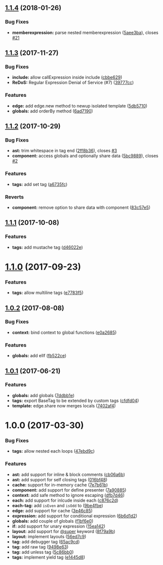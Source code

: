 <a name="1.1.4"></a>
## [1.1.4](https://github.com/poppinss/edge/compare/v1.1.3...v1.1.4) (2018-01-26)


### Bug Fixes

* **memberexpression:** parse nested memberexpression ([5aee3ba](https://github.com/poppinss/edge/commit/5aee3ba)), closes [#21](https://github.com/poppinss/edge/issues/21)



<a name="1.1.3"></a>
## [1.1.3](https://github.com/poppinss/edge/compare/v1.1.2...v1.1.3) (2017-11-27)


### Bug Fixes

* **include:** allow callExpression inside include ([cbbe629](https://github.com/poppinss/edge/commit/cbbe629))
* **ReDoS:** Regular Expression Denial of Service (#7) ([39777cc](https://github.com/poppinss/edge/commit/39777cc))


### Features

* **edge:** add edge.new method to newup isolated template ([5db5710](https://github.com/poppinss/edge/commit/5db5710))
* **globals:** add orderBy method ([6ad7190](https://github.com/poppinss/edge/commit/6ad7190))


<a name="1.1.2"></a>
## [1.1.2](https://github.com/poppinss/edge/compare/v1.1.1...v1.1.2) (2017-10-29)


### Bug Fixes

* **ast:** trim whitespace in tag end ([2ff8b36](https://github.com/poppinss/edge/commit/2ff8b36)), closes [#3](https://github.com/poppinss/edge/issues/3)
* **component:** access globals and optionally share data ([5bc9889](https://github.com/poppinss/edge/commit/5bc9889)), closes [#2](https://github.com/poppinss/edge/issues/2)


### Features

* **tags:** add set tag ([a6735fc](https://github.com/poppinss/edge/commit/a6735fc))


### Reverts

* **component:** remove option to share data with component ([83c57e5](https://github.com/poppinss/edge/commit/83c57e5))



<a name="1.1.1"></a>
## [1.1.1](https://github.com/poppinss/edge/compare/v1.1.0...v1.1.1) (2017-10-08)


### Features

* **tags:** add mustache tag ([d46022e](https://github.com/poppinss/edge/commit/d46022e))



<a name="1.1.0"></a>
# [1.1.0](https://github.com/poppinss/edge/compare/v1.0.2...v1.1.0) (2017-09-23)


### Features

* **tags:** allow multiline tags ([e7783f5](https://github.com/poppinss/edge/commit/e7783f5))



<a name="1.0.2"></a>
## [1.0.2](https://github.com/poppinss/edge/compare/v1.0.1...v1.0.2) (2017-08-08)


### Bug Fixes

* **context:** bind context to global functions ([e0a2685](https://github.com/poppinss/edge/commit/e0a2685))


### Features

* **globals:** add elIf ([fb522ce](https://github.com/poppinss/edge/commit/fb522ce))



<a name="1.0.1"></a>
## [1.0.1](https://github.com/poppinss/edge/compare/v1.0.0...v1.0.1) (2017-06-21)


### Features

* **globals:** add globals ([7ddbb1e](https://github.com/poppinss/edge/commit/7ddbb1e))
* **tags:** export BaseTag to be extended by custom tags ([cfdfd04](https://github.com/poppinss/edge/commit/cfdfd04))
* **template:** edge.share now merges locals ([7402af4](https://github.com/poppinss/edge/commit/7402af4))



<a name="1.0.0"></a>
# 1.0.0 (2017-03-30)


### Bug Fixes

* **tags:** allow nested each loops ([47ebd9c](https://github.com/poppinss/edge/commit/47ebd9c))


### Features

* **ast:** add support for inline & block comments ([cb06a6b](https://github.com/poppinss/edge/commit/cb06a6b))
* **ast:** add support for self closing tags ([016bf48](https://github.com/poppinss/edge/commit/016bf48))
* **cache:** support for in-memory cache ([7e7b61b](https://github.com/poppinss/edge/commit/7e7b61b))
* **component:** add support for define presenter ([7a90885](https://github.com/poppinss/edge/commit/7a90885))
* **context:** add safe method to ignore escaping ([dfb7d46](https://github.com/poppinss/edge/commit/dfb7d46))
* **each:** add support for inlcude inside each ([c876c2d](https://github.com/poppinss/edge/commit/c876c2d))
* **each-tag:** add `isEven` and `isOdd` to ([9be4fbe](https://github.com/poppinss/edge/commit/9be4fbe))
* **edge:** add support for cache ([3e46c85](https://github.com/poppinss/edge/commit/3e46c85))
* **expression:** add support for conditional expression ([6b6d1d2](https://github.com/poppinss/edge/commit/6b6d1d2))
* **globals:** add couple of globals ([f1bf6e0](https://github.com/poppinss/edge/commit/f1bf6e0))
* **if:** add support for unary expression ([15ea142](https://github.com/poppinss/edge/commit/15ea142))
* **layout:** add support for [@super](https://github.com/super) keyword ([8f79a9b](https://github.com/poppinss/edge/commit/8f79a9b))
* **layout:** implement layouts ([56ed7c9](https://github.com/poppinss/edge/commit/56ed7c9))
* **tag:** add debugger tag ([65ac9cd](https://github.com/poppinss/edge/commit/65ac9cd))
* **tag:** add raw tag ([9498e63](https://github.com/poppinss/edge/commit/9498e63))
* **tag:** add unless tag ([5c86bb0](https://github.com/poppinss/edge/commit/5c86bb0))
* **tags:** implement yield tag ([e1445d8](https://github.com/poppinss/edge/commit/e1445d8))



